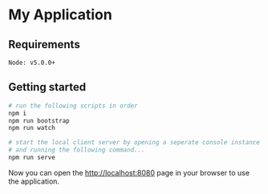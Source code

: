 # My Application


## Requirements

```
Node: v5.0.0+
```


## Getting started

```bash
# run the following scripts in order
npm i
npm run bootstrap
npm run watch

# start the local client server by opening a seperate console instance
# and running the following command...
npm run serve
```

Now you can open the [http://localhost:8080](http://localhost:8080) page in your browser to use the application.


